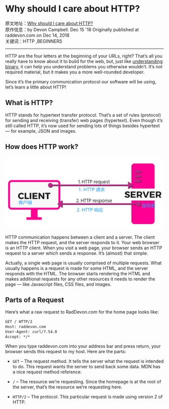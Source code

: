 # Why should I care about HTTP?
原文地址：[Why should I care about HTTP?](https://dev.to/raddevon/why-should-i-care-about-http-2em3)  
原作信息：by Devon Campbell. Dec 15 '18 Originally published at raddevon.com on Dec 14, 2018  
关键词：HTTP ,BEGINNERS
*** 
HTTP are the four letters at the beginning of your URLs, right? That’s all you really have to know about it to build for the web, but, just like [understanding binary](https://raddevon.com/articles/the-basics-of-binary-and-other-number-systems-for-web-developers/), it can help you understand problems you otherwise wouldn’t. It’s not required material, but it makes you a more well-rounded developer.  

Since it’s the primary communication protocol our software will be using, let’s learn a little about HTTP!


## What is HTTP?
HTTP stands for hypertext transfer protocol. That’s a set of rules (protocol) for sending and receiving (transfer) web pages (hypertext). Even though it’s still called HTTP, it’s now used for sending lots of things besides hypertext — for example, JSON and images.


## How does HTTP work?
![HTTP是如何工作的？](./images/http-flowchart.png)

HTTP communication happens between a client and a server. The client makes the HTTP request, and the server responds to it. Your web browser is an HTTP client. When you visit a web page, your browser sends an HTTP request to a server which sends a response. It’s (almost) that simple.


Actually, a single web page is usually comprised of multiple requests. What usually happens is a request is made for some HTML, and the server responds with the HTML. The browser starts rendering the HTML and makes additional requests for any other resources it needs to render the page — like Javascript files, CSS files, and images.


## Parts of a Request

Here’s what a raw request to RadDevon.com for the home page looks like:


```
GET / HTTP/2
Host: raddevon.com
User-Agent: curl/7.54.0
Accept: */*
```

When you type raddevon.com into your address bar and press return, your browser sends this request to my host. Here are the parts:


* ```GET``` – The request method. It tells the server what the request is intended to do. This request wants the server to send back some data. MDN has a nice request method reference.  


* ```/``` – The resource we’re requesting. Since the homepage is at the root of the server, that’s the resource we’re requesting here.


* ```HTTP/2``` – The protocol. This particular request is made using version 2 of HTTP.


